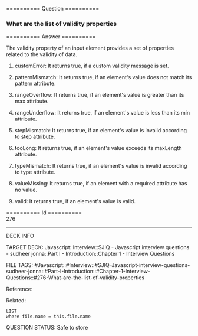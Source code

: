 ========== Question ==========  

### What are the list of validity properties  

========== Answer ==========  

The validity property of an input element provides a set of properties related
to the validity of data.

1. customError: It returns true, if a custom validity message is set.

2. patternMismatch: It returns true, if an element's value does not match its
    pattern attribute.

3. rangeOverflow: It returns true, if an element's value is greater than its max
    attribute.

4. rangeUnderflow: It returns true, if an element's value is less than its min
    attribute.

5. stepMismatch: It returns true, if an element's value is invalid according to
    step attribute.

6. tooLong: It returns true, if an element's value exceeds its maxLength
    attribute.

7. typeMismatch: It returns true, if an element's value is invalid according to
    type attribute.

8. valueMissing: It returns true, if an element with a required attribute has no
    value.

9. valid: It returns true, if an element's value is valid.

========== Id ==========  
276

---

DECK INFO

TARGET DECK: Javascript::Interview::SJIQ - Javascript interview questions - sudheer jonna::Part I - Introduction::Chapter 1 - Interview Questions

FILE TAGS: #Javascript::#Interview::#SJIQ-Javascript-interview-questions-sudheer-jonna::#Part-I-Introduction::#Chapter-1-Interview-Questions::#276-What-are-the-list-of-validity-properties

Reference:

Related:

```dataview
LIST
where file.name = this.file.name
```

QUESTION STATUS: Safe to store
